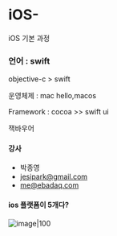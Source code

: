 # iOS-
iOS 기본 과정

### 언어 : swift
objective-c > swift



운영체제 : mac hello,macos

Framework : cocoa >> 
swift ui

잭바우어


#### 강사
- 박종영 
- jesipark@gmail.com
- me@ebadaq.com

#### ios 플랫폼이 5개다?


![image](https://github.com/lc-c-ln/iOS-/assets/45018724/15ec0ee0-5305-4990-a43a-3421cebf1e56)|100






